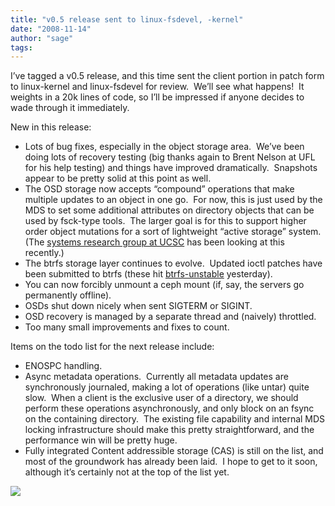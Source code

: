 ```yaml
---
title: "v0.5 release sent to linux-fsdevel, -kernel"
date: "2008-11-14"
author: "sage"
tags: 
---
```


I’ve tagged a v0.5 release, and this time sent the client portion in patch form to linux-kernel and linux-fsdevel for review.  We’ll see what happens!  It weights in a 20k lines of code, so I’ll be impressed if anyone decides to wade through it immediately.

New in this release:

- Lots of bug fixes, especially in the object storage area.  We’ve been doing lots of recovery testing (big thanks again to Brent Nelson at UFL for his help testing) and things have improved dramatically.  Snapshots appear to be pretty solid at this point as well.
- The OSD storage now accepts “compound” operations that make multiple updates to an object in one go.  For now, this is just used by the MDS to set some additional attributes on directory objects that can be used by fsck-type tools.  The larger goal is for this to support higher order object mutations for a sort of lightweight “active storage” system.  (The [systems research group at UCSC](http://www.ssrc.ucsc.edu/proj/ceph.html) has been looking at this recently.)
- The btrfs storage layer continues to evolve.  Updated ioctl patches have been submitted to btrfs (these hit [btrfs-unstable](http://git.kernel.org/?p=linux/kernel/git/mason/btrfs-unstable.git) yesterday).
- You can now forcibly unmount a ceph mount (if, say, the servers go permanently offline).
- OSDs shut down nicely when sent SIGTERM or SIGINT.
- OSD recovery is managed by a separate thread and (naively) throttled.
- Too many small improvements and fixes to count.

Items on the todo list for the next release include:

- ENOSPC handling.
- Async metadata operations.  Currently all metadata updates are synchronously journaled, making a lot of operations (like untar) quite slow.  When a client is the exclusive user of a directory, we should perform these operations asynchronously, and only block on an fsync on the containing directory.  The existing file capability and internal MDS locking infrastructure should make this pretty straightforward, and the performance win will be pretty huge.
- Fully integrated Content addressible storage (CAS) is still on the list, and most of the groundwork has already been laid.  I hope to get to it soon, although it’s certainly not at the top of the list yet.

![](http://track.hubspot.com/__ptq.gif?a=268973&k=14&bu=http://ceph.com&r=http://ceph.com/releases/v05-release-sent-to-linux-fsdevel-kernel/&bvt=rss&p=wordpress)
